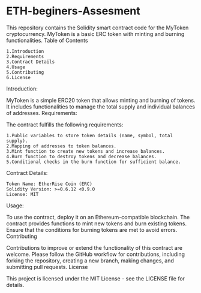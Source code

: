 # ETH-beginers-Assesment
This repository contains the Solidity smart contract code for the MyToken cryptocurrency. MyToken is a basic ERC token with minting and burning functionalities.
Table of Contents

    1.Introduction
    2.Requirements
    3.Contract Details
    4.Usage
    5.Contributing
    6.License

Introduction:

MyToken is a simple ERC20 token that allows minting and burning of tokens. It includes functionalities to manage the total supply and individual balances of addresses.
Requirements:

The contract fulfills the following requirements:

    1.Public variables to store token details (name, symbol, total supply).
    2.Mapping of addresses to token balances.
    3.Mint function to create new tokens and increase balances.
    4.Burn function to destroy tokens and decrease balances.
    5.Conditional checks in the burn function for sufficient balance.

Contract Details:

    Token Name: EtherRise Coin (ERC)
    Solidity Version: >=0.6.12 <0.9.0
    License: MIT

Usage:

To use the contract, deploy it on an Ethereum-compatible blockchain. The contract provides functions to mint new tokens and burn existing tokens. Ensure that the conditions for burning tokens are met to avoid errors.
Contributing

Contributions to improve or extend the functionality of this contract are welcome. Please follow the GitHub workflow for contributions, including forking the repository, creating a new branch, making changes, and submitting pull requests.
License

This project is licensed under the MIT License - see the LICENSE file for details.
